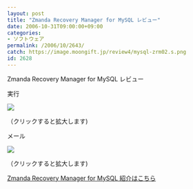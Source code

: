 ```yaml
---
layout: post
title: "Zmanda Recovery Manager for MySQL レビュー"
date: 2006-10-31T09:00:00+09:00
categories:
- ソフトウェア
permalink: /2006/10/2643/
catch: https://image.moongift.jp/review4/mysql-zrm02.s.png
id: 2628
---
```

Zmanda Recovery Manager for MySQL レビュー  
<!--more-->

実行

  

[![](https://image.moongift.jp/review4/mysql-zrm01.s.png)](https://image.moongift.jp/review4/mysql-zrm01.png)  
  
（クリックすると拡大します)

  

メール

  

[![](https://image.moongift.jp/review4/mysql-zrm02.s.png)](https://image.moongift.jp/review4/mysql-zrm02.png)  
  
（クリックすると拡大します)

  

[Zmanda Recovery Manager for MySQL 紹介はこちら](http://oss.moongift.jp/intro/i-2642.html)

